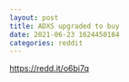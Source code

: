 ```yaml
--- 
layout: post 
title: ADXS upgraded to buy 
date: 2021-06-23 1624450184 
categories: reddit 
--- 
```

https://redd.it/o6bi7q